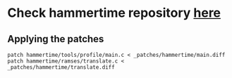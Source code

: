 # Check hammertime repository [here](https://github.com/vusec/hammertime/)

## Applying the patches

	patch hammertime/tools/profile/main.c < _patches/hammertime/main.diff
	patch hammertime/ramses/translate.c < _patches/hammertime/translate.diff
